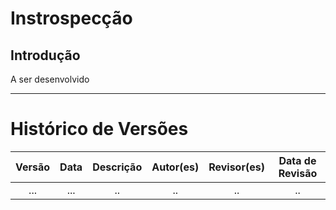# Instrospecção

## Introdução

A ser desenvolvido 

---
# Histórico de Versões

| Versão | Data | Descrição| Autor(es)             | Revisor(es)      |Data de Revisão |
| :----: | :----------------: | :--------------------------------------------------: | :-------------------: | :-------------:  |  :-----------: |
| ... | ... | .. | .. | .. | .. |